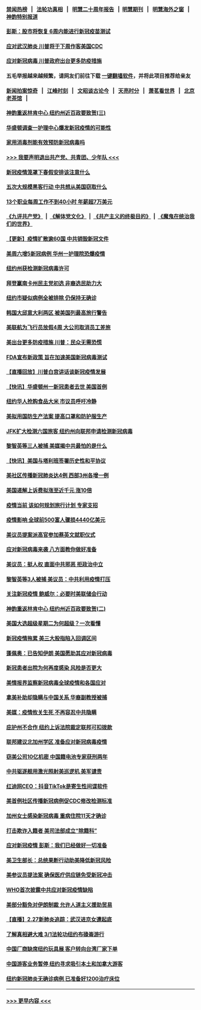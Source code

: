 #### [禁闻热榜](热点新闻.md?=0)  &nbsp;&nbsp;|&nbsp;&nbsp; [法轮功真相](https://github.com/gfw-breaker/truth/blob/master/README.md?=0) &nbsp;&nbsp;|&nbsp;&nbsp; [明慧二十周年报告](https://github.com/gfw-breaker/mh-reports/blob/master/README.md?=0) &nbsp;&nbsp;|&nbsp;&nbsp;[明慧期刊](https://github.com/gfw-breaker/mh-qikan) &nbsp;&nbsp;|&nbsp;&nbsp; [明慧海外之窗](https://github.com/gfw-breaker/mh-news/blob/master/README.md?=0) &nbsp;&nbsp;|&nbsp;&nbsp; [神韵特别报道](https://github.com/gfw-breaker/mh-news/blob/master/shenyun.md?=0)
#### [彭斯：股市将恢复 6周内能进行新冠疫苗测试](../pages/nsc412/n11907550.md?t=03020603) 
#### [应对武汉肺炎 川普将于下周作客美国CDC](../pages/nsc412/n11907493.md?t=03020603) 
#### [应对新冠病毒 川普政府出台更多防疫措施](../pages/nsc412/n11907354.md?t=03020603) 
#### 五毛举报越来越频繁，请网友们前往下载 [一键翻墙软件](https://github.com/gfw-breaker/ssr-accounts)，并将此项目推荐给亲友
#### [新闻拍案惊奇](https://github.com/gfw-breaker/banned-news/blob/master/pages/link4.md) &nbsp;&nbsp;|&nbsp;&nbsp; [江峰时刻](https://github.com/gfw-breaker/banned-news/blob/master/pages/link4.md) &nbsp;&nbsp;|&nbsp;&nbsp; [文昭谈古论今](https://github.com/gfw-breaker/banned-news/blob/master/pages/link4.md) &nbsp;&nbsp;|&nbsp;&nbsp; [天亮时分](https://github.com/gfw-breaker/banned-news/blob/master/pages/link4.md) &nbsp;&nbsp;|&nbsp;&nbsp; [萧茗看世界](https://github.com/gfw-breaker/banned-news/blob/master/pages/link4.md) &nbsp;&nbsp;|&nbsp;&nbsp; [北京老茶馆](https://github.com/gfw-breaker/banned-news/blob/master/pages/link4.md) &nbsp;&nbsp;|&nbsp;&nbsp; 
#### [神韵重返林肯中心 纽约州近百政要致贺(三)](../pages/nsc412/n11904356.md?t=03020603) 
#### [华盛顿调查一护理中心爆发新冠疫情的可能性](../pages/nsc412/n11907230.md?t=03020603) 
#### [家用消毒剂能有效预防新冠病毒吗](../pages/nsc412/n11905553.md?t=03020603) 
#### [>>> 我要声明退出共产党、共青团、少年队 <<<](https://github.com/begood0513/goodnews/blob/master/quit/letter.md) 
#### [新冠疫情笼罩下春假安排该注意什么](../pages/nsc412/n11906890.md?t=03020603) 
#### [五次大规模黑客行动 中共想从美国窃取什么](../pages/nsc412/n11899124.md?t=03020603) 
#### [13个职业每周工作不到40小时 年薪超7万美元](../pages/nsc412/n11893686.md?t=03020603) 
#### [《九评共产党》](https://github.com/begood0513/9ping.md/blob/master/README.md) &nbsp;|&nbsp; [《解体党文化》](../../../../jtdwh.md/blob/master/README.md)  &nbsp;|&nbsp; [《共产主义的终极目的》](../../../../gczydzjmd.md/blob/master/README.md) &nbsp;|&nbsp; [《魔鬼在统治我们的世界》](../../../../mgztzwmdsj.md/blob/master/README.md) 
#### [【更新】疫情扩散逾60国 中共销毁新冠文件](../pages/nsc412/n11890652.md?t=03020603) 
#### [美周六增5新冠病例 华州一护理院恐爆疫情](../pages/nsc412/n11905823.md?t=03020603) 
#### [纽约州获检测新冠病毒许可](../pages/nsc412/n11906069.md?t=03020603) 
#### [拜登赢南卡州民主党初选 非裔选民助力大](../pages/nsc412/n11905930.md?t=03020603) 
#### [纽约市疑似病例全被排除 仍保持无确诊](../pages/nsc412/n11906039.md?t=03020603) 
#### [韩国大邱意大利两区 被美国列最高旅行警告](../pages/nsc412/n11905944.md?t=03020603) 
#### [美联航为飞行员放假4周 大公司取消员工差旅](../pages/nsc412/n11905894.md?t=03020603) 
#### [美出台更多防疫措施 川普：民众无需恐慌](../pages/nsc412/n11905747.md?t=03020603) 
#### [FDA宣布新政策 旨在加速美国新冠病毒测试](../pages/nsc412/n11905693.md?t=03020603) 
#### [【直播回放】川普白宫讲话谈新冠疫情发展](../pages/nsc412/n11905588.md?t=03020603) 
#### [【快讯】华盛顿州一新冠患者去世 美国首例](../pages/nsc412/n11905571.md?t=03020603) 
#### [纽约华人抢购食品大米 市议员呼吁冷静](../pages/nsc412/n11904453.md?t=03020603) 
#### [美拟用国防生产法案 提高口罩和防护服生产](../pages/nsc412/n11905517.md?t=03020603) 
#### [JFK扩大检测六国旅客 纽约州向联邦申请检测新冠病毒](../pages/nsc412/n11905491.md?t=03020603) 
#### [黎智英等三人被捕 美媒揭中共最怕的是什么](../pages/nsc412/n11905316.md?t=03020603) 
#### [【快讯】美国与塔利班签署历史性和平协议](../pages/nsc412/n11905172.md?t=03020603) 
#### [美社区传播新冠肺炎达4例 西部3州各增一例](../pages/nsc412/n11904070.md?t=03020603) 
#### [美国递解上诉费拟涨至近千元  涨10倍](../pages/nsc412/n11904466.md?t=03020603) 
#### [疫情当前 该如何规划旅行计划 专家支招](../pages/nsc412/n11903865.md?t=03020603) 
#### [疫情影响 全球前500富人骤损4440亿美元](../pages/nsc412/n11904283.md?t=03020603) 
#### [美议员提案派高官参加蔡英文就职仪式](../pages/nsc412/n11904166.md?t=03020603) 
#### [应对新冠病毒来袭 八方面教你做好准备](../pages/nsc412/n11903736.md?t=03020603) 
#### [美议员：挺人权 直面中共邪恶 拒政治中立](../pages/nsc412/n11903790.md?t=03020603) 
#### [黎智英等3人被捕 美议员：中共利用疫情打压](../pages/nsc412/n11903768.md?t=03020603) 
#### [关注新冠疫情 鲍威尔：必要时美联储会行动](../pages/nsc412/n11903672.md?t=03020603) 
#### [神韵重返林肯中心 纽约州近百政要致贺(二)](../pages/nsc412/n11897500.md?t=03020603) 
#### [美国大选超级星期二为何超级？一次看懂](../pages/nsc412/n11903490.md?t=03020603) 
#### [新冠疫情拖累 美三大股指陷入回调区间](../pages/nsc412/n11903211.md?t=03020603) 
#### [蓬佩奥：已告知伊朗 美国愿助其应对新冠病毒](../pages/nsc412/n11903212.md?t=03020603) 
#### [新冠患者出院为何再度感染 风险是否更大](../pages/nsc412/n11903262.md?t=03020603) 
#### [美情报界监察新冠病毒全球疫情和各国应对](../pages/nsc412/n11903098.md?t=03020603) 
#### [拿美补助却隐瞒与中国关系 华裔副教授被捕](../pages/nsc412/n11901687.md?t=03020603) 
#### [美媒：疫情攸关生死 不再容忍中共隐瞒](../pages/nsc412/n11901694.md?t=03020603) 
#### [庇护州不合作  纽约上诉法院裁定联邦可扣拨款](../pages/nsc412/n11902238.md?t=03020603) 
#### [联邦建议北加州学区 准备应对新冠病毒疫情](../pages/nsc412/n11902448.md?t=03020603) 
#### [窃美公司10亿机密 中国籍电池专家获刑两年](../pages/nsc412/n11901996.md?t=03020603) 
#### [中共驱逐舰用激光照射美巡逻机 美军谴责](../pages/nsc412/n11901964.md?t=03020603) 
#### [红迪网CEO：抖音TikTok是寄生性间谍软件](../pages/nsc412/n11901675.md?t=03020603) 
#### [美首例社区传播新冠病例促CDC修改检测标准](../pages/nsc412/n11901490.md?t=03020603) 
#### [加州女士感染新冠病毒 重病住院11天才确诊](../pages/nsc412/n11901246.md?t=03020603) 
#### [打击欺诈入籍者 美司法部成立“除籍科”](../pages/nsc412/n11901364.md?t=03020603) 
#### [应对新冠疫情 彭斯：我们已经做好一切准备](../pages/nsc412/n11901268.md?t=03020603) 
#### [美卫生部长：总统果断行动助美降低新冠风险](../pages/nsc412/n11900906.md?t=03020603) 
#### [美参议员提法案 确保医疗供应链免受新冠冲击](../pages/nsc412/n11901144.md?t=03020603) 
#### [WHO首次披露中共应对新冠疫情缺陷](../pages/nsc412/n11900978.md?t=03020603) 
#### [美部分豁免对伊朗制裁 允许人道主义援助贸易](../pages/nsc412/n11900859.md?t=03020603) 
#### [【直播】2.27新肺炎追踪：武汉进京女遭起底](../pages/nsc412/n11900415.md?t=03020603) 
#### [了解真相避大难 3/1法轮功纽约布碌崙游行](../pages/nsc412/n11899501.md?t=03020603) 
#### [中国厂商缺席纽约玩具展  客户转向台湾厂家下单](../pages/nsc412/n11899505.md?t=03020603) 
#### [中国游客业务暂停  纽约寻求吸引本土和加拿大游客](../pages/nsc412/n11899492.md?t=03020603) 
#### [纽约新冠肺炎无确诊病例  已准备好1200治疗床位](../pages/nsc412/n11899474.md?t=03020603) 

----
#### [ >>> 更早内容 <<< ](../indexes/nsc412-earlier.md)
